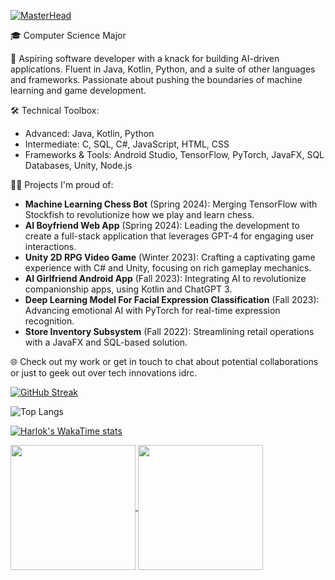 [![MasterHead](https://cdn.discordapp.com/attachments/807009143176822803/1218055096479256606/banner_1.png?ex=66064535&is=65f3d035&hm=e818d9423640c4609c0d34dfdbafcbc0726da36dbe59b3e89481fddcfc55eea7&)](https://github.com/BrandonLeho)

🎓 Computer Science Major

🚀 Aspiring software developer with a knack for building AI-driven applications. Fluent in Java, Kotlin, Python, and a suite of other languages and frameworks. Passionate about pushing the boundaries of machine learning and game development.

🛠️ Technical Toolbox:
- Advanced: Java, Kotlin, Python
- Intermediate: C, SQL, C#, JavaScript, HTML, CSS
- Frameworks & Tools: Android Studio, TensorFlow, PyTorch, JavaFX, SQL Databases, Unity, Node.js

👨‍💻 Projects I'm proud of:
- **Machine Learning Chess Bot** (Spring 2024): Merging TensorFlow with Stockfish to revolutionize how we play and learn chess.
- **AI Boyfriend Web App** (Spring 2024): Leading the development to create a full-stack application that leverages GPT-4 for engaging user interactions.
- **Unity 2D RPG Video Game** (Winter 2023): Crafting a captivating game experience with C# and Unity, focusing on rich gameplay mechanics.
- **AI Girlfriend Android App** (Fall 2023): Integrating AI to revolutionize companionship apps, using Kotlin and ChatGPT 3.
- **Deep Learning Model For Facial Expression Classification** (Fall 2023): Advancing emotional AI with PyTorch for real-time expression recognition.
- **Store Inventory Subsystem** (Fall 2022): Streamlining retail operations with a JavaFX and SQL-based solution.

🌐 Check out my work or get in touch to chat about potential collaborations or just to geek out over tech innovations idrc.


[![GitHub Streak](https://github-readme-streak-stats.herokuapp.com/?user=BrandonLeho)](https://git.io/streak-stats)

![Top Langs](https://github-readme-stats.vercel.app/api/top-langs/?username=BrandonLeho&layout=compact)

[![Harlok's WakaTime stats](https://github-readme-stats.vercel.app/api/wakatime?username=BrandonLeho)](https://github.com/BrandonLeho/github-readme-stats)

<a href="https://github.com/BrandonLeho/github-readme-stats">
  <img height=200 align="center" src="https://github-readme-stats.vercel.app/api?username=BrandonLeho" />
</a>
<a href="https://github.com/BrandonLeho/convoychat">
  <img height=200 align="center" src="https://github-readme-stats.vercel.app/api/top-langs?username=BrandonLeho&layout=compact&langs_count=8&card_width=320" />
</a>
